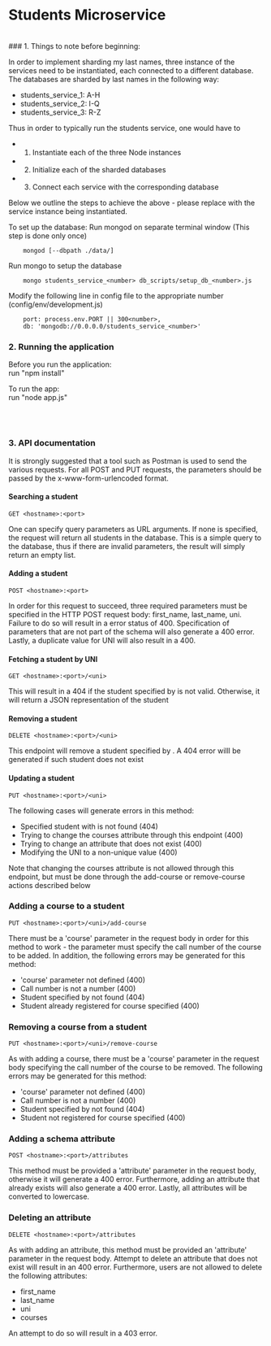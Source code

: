 # Students Microservice

<br />
### 1. Things to note before beginning:

In order to implement sharding my last names, three instance of the services need to be instantiated, each connected to a different database. The databases are sharded by last names in the following way:

* students_service_1: A-H
* students_service_2: I-Q
* students_service_3: R-Z

Thus in order to typically run the students service, one would have to 
* 1) Instantiate each of the three Node instances 
* 2) Initialize each of the sharded databases
* 3) Connect each service with the corresponding database

Below we outline the steps to achieve the above - please replace <number> with the service instance being instantiated.

To set up the database:
Run mongod on separate terminal window (This step is done only once)
```
	mongod [--dbpath ./data/]
```	
Run mongo to setup the database
```	
	mongo students_service_<number> db_scripts/setup_db_<number>.js
```
Modify the following line in config file to the appropriate number (config/env/development.js)
```	
	port: process.env.PORT || 300<number>,
	db: 'mongodb://0.0.0.0/students_service_<number>'
```

### 2. Running the application
Before you run the application:
<br />
run "npm install"

To run the app:
<br />
run "node app.js"

<br />
<br />

### 3. API documentation

It is strongly suggested that a tool such as Postman is used to send the various requests. For all POST and PUT requests, the parameters should be passed by the x-www-form-urlencoded format.

#### Searching a student

```
GET <hostname>:<port> 
```

One can specify query parameters as URL arguments. If none is specified, the request will return all students in the database. This is a simple query to the database, thus if there are invalid parameters, the result will simply return an empty list.

#### Adding a student

```
POST <hostname>:<port>
```

In order for this request to succeed, three required parameters must be specified in the HTTP POST request body: first_name, last_name, uni. Failure to do so will result in a error status of 400. Specification of parameters that are not part of the schema will also generate a 400 error. Lastly, a duplicate value for UNI will also result in a 400. 

#### Fetching a student by UNI

```
GET <hostname>:<port>/<uni>
```

This will result in a 404 if the student specified by <uni> is not valid. Otherwise, it will return a JSON representation of the student

####  Removing a student

```
DELETE <hostname>:<port>/<uni>
```

This endpoint will remove a student specified by <uni>. A 404 error willl be generated if such student does not exist

#### Updating a student

```
PUT <hostname>:<port>/<uni>
```
The following cases will generate errors in this method:

* Specified student with <uni> is not found (404)
* Trying to change the courses attribute through this endpoint (400)
* Trying to change an attribute that does not exist (400)
* Modifying the UNI to a non-unique value (400)

Note that changing the courses attribute is not allowed through this endpoint, but must be done through the add-course or remove-course actions described below

### Adding a course to a student

```
PUT <hostname>:<port>/<uni>/add-course
```

There must be a 'course' parameter in the request body in order for this method to work - the parameter must specify the call number of the course to be added. In addition, the following errors may be generated for this method:

* 'course' parameter not defined (400)
* Call number is not a number (400)
* Student specified by <uni> not found (404)
* Student already registered for course specified (400)


### Removing a course from a student

```
PUT <hostname>:<port>/<uni>/remove-course
```

As with adding a course, there must be a 'course' parameter in the request body specifying the call number of the course to be removed. The following errors may be generated for this method:

* 'course' parameter not defined (400)
* Call number is not a number (400)
* Student specified by <uni> not found (404)
* Student not registered for course specified (400)

### Adding a schema attribute

```
POST <hostname>:<port>/attributes
```

This method must be provided a 'attribute' parameter in the request body, otherwise it will generate a 400 error. Furthermore, adding an attribute that already exists will also generate a 400 error. Lastly, all attributes will be converted to lowercase.

### Deleting an attribute

```
DELETE <hostname>:<port>/attributes
```

As with adding an attribute, this method must be provided an 'attribute' parameter in the request body. Attempt to delete an attribute that does not exist will result in an 400 error. Furthermore, users are not allowed to delete the following attributes:

* first_name
* last_name
* uni
* courses

An attempt to do so will result in a 403 error.















